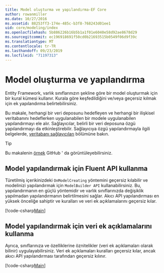 ```yaml
---
title: Model oluşturma ve yapılandırma-EF Core
author: rowanmiller
ms.date: 10/27/2016
ms.assetid: 88253ff3-174e-485c-b3f8-768243d01ee1
uid: core/modeling/index
ms.openlocfilehash: 5b886226b16b5b1a1f01e6040e58d92ae8678d29
ms.sourcegitcommit: ec196918691f50cd0b21693515b0549f06d9f39c
ms.translationtype: MT
ms.contentlocale: tr-TR
ms.lasthandoff: 09/23/2019
ms.locfileid: "71197313"
---
```

# <a name="creating-and-configuring-a-model"></a>Model oluşturma ve yapılandırma

Entity Framework, varlık sınıflarınızın şekline göre bir model oluşturmak için bir kural kümesi kullanır. Kurala göre keşfedildiğini ve/veya geçersiz kılmak için ek yapılandırma belirtebilirsiniz.

Bu makale, herhangi bir veri deposunu hedefleyen ve herhangi bir ilişkisel veritabanını hedeflerken uygulanabilen bir modele uygulanabilen yapılandırmayı ele alır. Sağlayıcılar, belirli bir veri deposuna özgü yapılandırmayı da etkinleştirebilir. Sağlayıcıya özgü yapılandırmayla ilgili belgelerde, [veritabanı sağlayıcıları](../providers/index.md) bölümüne bakın.

> [!TIP]  
> Bu makalenin [örnek](https://github.com/aspnet/EntityFramework.Docs/tree/master/samples) GitHub ' da görüntüleyebilirsiniz.

## <a name="use-fluent-api-to-configure-a-model"></a>Model yapılandırmak için Fluent API kullanma

Türetilmiş içerikinizdeki `OnModelCreating` yöntemini geçersiz kılabilir ve modelinizi yapılandırmak için `ModelBuilder API` kullanabilirsiniz. Bu, yapılandırmanın en güçlü yöntemidir ve varlık sınıflarınızda değişiklik yapılmadan yapılandırmanın belirtilmesini sağlar. Akıcı API yapılandırması en yüksek önceliğe sahiptir ve kuralları ve veri ek açıklamalarını geçersiz kılar.

[!code-csharp[Main](../../../samples/core/Modeling/FluentAPI/Required.cs?highlight=11-13)]

## <a name="use-data-annotations-to-configure-a-model"></a>Model yapılandırmak için veri ek açıklamalarını kullanma

Ayrıca, sınıflarınıza ve özelliklerine öznitelikler (veri ek açıklamaları olarak bilinir) uygulayabilirsiniz. Veri ek açıklamaları kuralları geçersiz kılar, ancak akıcı API yapılandırması tarafından geçersiz kılınır.

[!code-csharp[Main](../../../samples/core/Modeling/DataAnnotations/Required.cs?highlight=14)]
